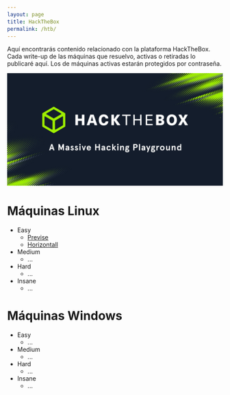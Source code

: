 ```yaml
---
layout: page
title: HackTheBox
permalink: /htb/
---
```


Aquí encontrarás contenido relacionado con la plataforma HackTheBox. Cada write-up de las máquinas que resuelvo, activas o retiradas lo publicaré aquí. Los de máquinas activas estarán protegidos por contraseña.

![HackTheBox](/assets/images/hackthebox/htb.jpg)


# Máquinas Linux
  - Easy
    - [Previse](/htb/previse)
    - [Horizontall](/htb/horizontall)
  - Medium
    - ...
  - Hard
    - ...
  - Insane
    - ...

# Máquinas Windows
  - Easy
    - ...
  - Medium
    - ...
  - Hard
    - ...
  - Insane
    - ...